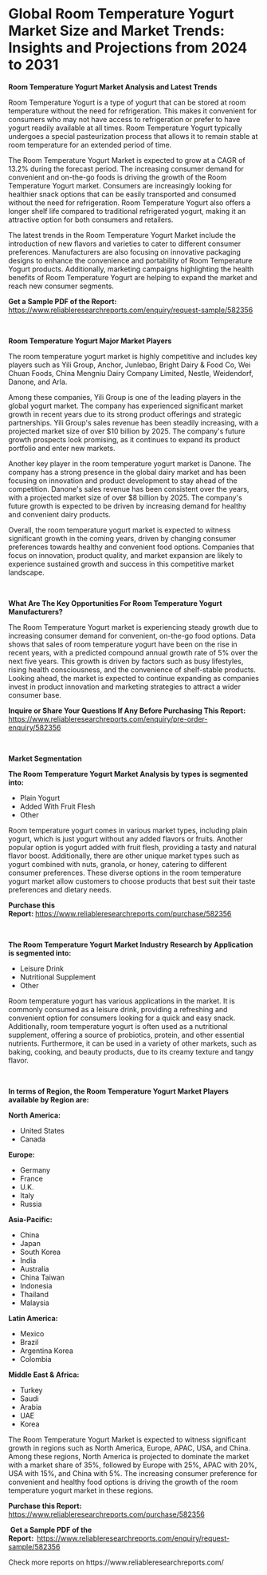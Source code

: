 <p><h1>Global Room Temperature Yogurt Market Size and Market Trends: Insights and Projections from 2024 to 2031</h1></p><p><strong>Room Temperature Yogurt Market Analysis and Latest Trends</strong></p>
<p><p>Room Temperature Yogurt is a type of yogurt that can be stored at room temperature without the need for refrigeration. This makes it convenient for consumers who may not have access to refrigeration or prefer to have yogurt readily available at all times. Room Temperature Yogurt typically undergoes a special pasteurization process that allows it to remain stable at room temperature for an extended period of time.</p><p>The Room Temperature Yogurt Market is expected to grow at a CAGR of 13.2% during the forecast period. The increasing consumer demand for convenient and on-the-go foods is driving the growth of the Room Temperature Yogurt market. Consumers are increasingly looking for healthier snack options that can be easily transported and consumed without the need for refrigeration. Room Temperature Yogurt also offers a longer shelf life compared to traditional refrigerated yogurt, making it an attractive option for both consumers and retailers.</p><p>The latest trends in the Room Temperature Yogurt Market include the introduction of new flavors and varieties to cater to different consumer preferences. Manufacturers are also focusing on innovative packaging designs to enhance the convenience and portability of Room Temperature Yogurt products. Additionally, marketing campaigns highlighting the health benefits of Room Temperature Yogurt are helping to expand the market and reach new consumer segments.</p></p>
<p><strong>Get a Sample PDF of the Report:&nbsp;</strong> <a href="https://www.reliableresearchreports.com/enquiry/request-sample/582356">https://www.reliableresearchreports.com/enquiry/request-sample/582356</a></p>
<p>&nbsp;</p>
<p><strong>Room Temperature Yogurt Major Market Players</strong></p>
<p><p>The room temperature yogurt market is highly competitive and includes key players such as Yili Group, Anchor, Junlebao, Bright Dairy & Food Co, Wei Chuan Foods, China Mengniu Dairy Company Limited, Nestle, Weidendorf, Danone, and Arla. </p><p>Among these companies, Yili Group is one of the leading players in the global yogurt market. The company has experienced significant market growth in recent years due to its strong product offerings and strategic partnerships. Yili Group's sales revenue has been steadily increasing, with a projected market size of over $10 billion by 2025. The company's future growth prospects look promising, as it continues to expand its product portfolio and enter new markets.</p><p>Another key player in the room temperature yogurt market is Danone. The company has a strong presence in the global dairy market and has been focusing on innovation and product development to stay ahead of the competition. Danone's sales revenue has been consistent over the years, with a projected market size of over $8 billion by 2025. The company's future growth is expected to be driven by increasing demand for healthy and convenient dairy products.</p><p>Overall, the room temperature yogurt market is expected to witness significant growth in the coming years, driven by changing consumer preferences towards healthy and convenient food options. Companies that focus on innovation, product quality, and market expansion are likely to experience sustained growth and success in this competitive market landscape.</p></p>
<p>&nbsp;</p>
<p><strong>What Are The Key Opportunities For Room Temperature Yogurt Manufacturers?</strong></p>
<p><p>The Room Temperature Yogurt market is experiencing steady growth due to increasing consumer demand for convenient, on-the-go food options. Data shows that sales of room temperature yogurt have been on the rise in recent years, with a predicted compound annual growth rate of 5% over the next five years. This growth is driven by factors such as busy lifestyles, rising health consciousness, and the convenience of shelf-stable products. Looking ahead, the market is expected to continue expanding as companies invest in product innovation and marketing strategies to attract a wider consumer base.</p></p>
<p><strong>Inquire or Share Your Questions If Any Before Purchasing This Report:</strong> <a href="https://www.reliableresearchreports.com/enquiry/pre-order-enquiry/582356">https://www.reliableresearchreports.com/enquiry/pre-order-enquiry/582356</a></p>
<p>&nbsp;</p>
<p><strong>Market Segmentation</strong></p>
<p><strong>The Room Temperature Yogurt Market Analysis by types is segmented into:</strong></p>
<p><ul><li>Plain Yogurt</li><li>Added With Fruit Flesh</li><li>Other</li></ul></p>
<p><p>Room temperature yogurt comes in various market types, including plain yogurt, which is just yogurt without any added flavors or fruits. Another popular option is yogurt added with fruit flesh, providing a tasty and natural flavor boost. Additionally, there are other unique market types such as yogurt combined with nuts, granola, or honey, catering to different consumer preferences. These diverse options in the room temperature yogurt market allow customers to choose products that best suit their taste preferences and dietary needs.</p></p>
<p><strong>Purchase this Report:&nbsp;</strong><a href="https://www.reliableresearchreports.com/purchase/582356">https://www.reliableresearchreports.com/purchase/582356</a></p>
<p>&nbsp;</p>
<p><strong>The Room Temperature Yogurt Market Industry Research by Application is segmented into:</strong></p>
<p><ul><li>Leisure Drink</li><li>Nutritional Supplement</li><li>Other</li></ul></p>
<p><p>Room temperature yogurt has various applications in the market. It is commonly consumed as a leisure drink, providing a refreshing and convenient option for consumers looking for a quick and easy snack. Additionally, room temperature yogurt is often used as a nutritional supplement, offering a source of probiotics, protein, and other essential nutrients. Furthermore, it can be used in a variety of other markets, such as baking, cooking, and beauty products, due to its creamy texture and tangy flavor.</p></p>
<p>&nbsp;</p>
<p><strong>In terms of Region, the Room Temperature Yogurt Market Players available by Region are:</strong></p>
<p>
    <p> <strong> North America: </strong>
        <ul>
            <li>United States</li>
            <li>Canada</li>
        </ul>
        </p> 
    <p> <strong> Europe: </strong>
        <ul>
            <li>Germany</li>
            <li>France</li>
            <li>U.K.</li>
            <li>Italy</li>
            <li>Russia</li>
        </ul>
        </p> 
    <p> <strong> Asia-Pacific: </strong>
        <ul>
            <li>China</li>
            <li>Japan</li>
            <li>South Korea</li>
            <li>India</li>
            <li>Australia</li>
            <li>China Taiwan</li>
            <li>Indonesia</li>
            <li>Thailand</li>
            <li>Malaysia</li>
        </ul>
        </p> 
    <p> <strong> Latin America: </strong>
        <ul>
            <li>Mexico</li>
            <li>Brazil</li>
            <li>Argentina Korea</li>
            <li>Colombia</li>
        </ul>
        </p> 
    <p> <strong> Middle East & Africa: </strong>
        <ul>
            <li>Turkey</li>
            <li>Saudi</li>
            <li>Arabia</li>
            <li>UAE</li>
            <li>Korea</li>
        </ul>
    </p>
    </p>
<p><p>The Room Temperature Yogurt Market is expected to witness significant growth in regions such as North America, Europe, APAC, USA, and China. Among these regions, North America is projected to dominate the market with a market share of 35%, followed by Europe with 25%, APAC with 20%, USA with 15%, and China with 5%. The increasing consumer preference for convenient and healthy food options is driving the growth of the room temperature yogurt market in these regions.</p></p>
<p><strong>Purchase this Report: </strong><a href="https://www.reliableresearchreports.com/purchase/582356">https://www.reliableresearchreports.com/purchase/582356</a></p>
<p>&nbsp;<strong>Get a Sample PDF of the Report:&nbsp;&nbsp;</strong><a href="https://www.reliableresearchreports.com/enquiry/request-sample/582356">https://www.reliableresearchreports.com/enquiry/request-sample/582356</a></p>
<p><strong></strong></p>
<p>Check more reports on https://www.reliableresearchreports.com/</p>